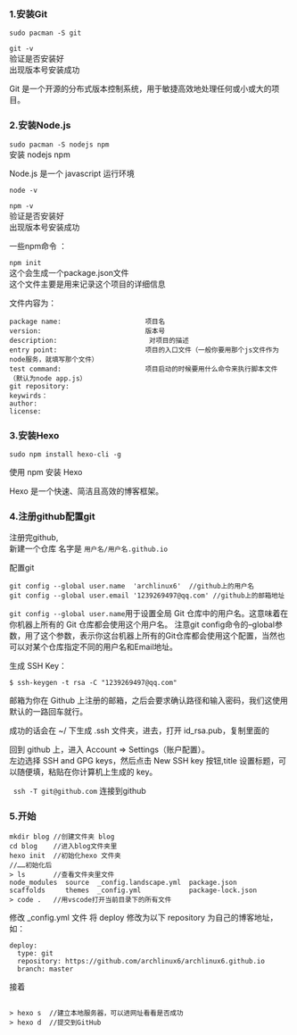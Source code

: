 ### 1.安装Git
`sudo pacman -S git`    

`git -v`   
验证是否安装好    
出现版本号安装成功

Git 是一个开源的分布式版本控制系统，用于敏捷高效地处理任何或小或大的项目。
### 2.安装Node.js
`sudo pacman -S nodejs npm`  
安装 nodejs npm
  

Node.js 是一个 javascript 运行环境  

`node -v`  

`npm -v`  
验证是否安装好  
出现版本号安装成功   

一些npm命令 ： 

`npm init`  
这个会生成一个package.json文件  
这个文件主要是用来记录这个项目的详细信息  

文件内容为：
```
package name:                     项目名
version:                          版本号
description:                       对项目的描述
entry point:                      项目的入口文件（一般你要用那个js文件作为node服务，就填写那个文件）
test command:                     项目启动的时候要用什么命令来执行脚本文件（默认为node app.js）
git repository:                    
keywirds：                       
author:                       
license:                        
```

### 3.安装Hexo
`sudo npm install hexo-cli -g`  

使用 npm 安装 Hexo


Hexo 是一个快速、简洁且高效的博客框架。

### 4.注册github配置git

注册完github,   
新建一个仓库 名字是 `用户名/用户名.github.io `   

配置git
```
git config --global user.name  'archlinux6'  //github上的用户名  
git config --global user.email '1239269497@qq.com' //github上的邮箱地址  
```
`git config --global user.name`用于设置全局 Git 仓库中的用户名。这意味着在你机器上所有的 Git 仓库都会使用这个用户名。
注意git config命令的–global参数，用了这个参数，表示你这台机器上所有的Git仓库都会使用这个配置，当然也可以对某个仓库指定不同的用户名和Email地址。

生成 SSH Key：
```
$ ssh-keygen -t rsa -C "1239269497@qq.com"
```
邮箱为你在 Github 上注册的邮箱，之后会要求确认路径和输入密码，我们这使用默认的一路回车就行。

成功的话会在 ~/ 下生成 .ssh 文件夹，进去，打开 id_rsa.pub，复制里面的 


回到 github 上，进入 Account => Settings（账户配置）。   
左边选择 SSH and GPG keys，然后点击 New SSH key 按钮,title 设置标题，可以随便填，粘贴在你计算机上生成的 key。

` ssh -T git@github.com`
连接到github

### 5.开始
```
mkdir blog //创建文件夹 blog
cd blog    //进入blog文件夹里
hexo init  //初始化hexo 文件夹
//……初始化后
> ls       //查看文件夹里文件
node_modules  source  _config.landscape.yml  package.json
scaffolds     themes  _config.yml            package-lock.json
> code .   //用vscode打开当前目录下的所有文件
```
修改 _config.yml 文件 将 deploy 修改为以下 repository 为自己的博客地址，如：
```
deploy:
  type: git
  repository: https://github.com/archlinux6/archlinux6.github.io
  branch: master
```
接着
```

> hexo s  //建立本地服务器，可以进网址看看是否成功
> hexo d  //提交到GitHub 
```